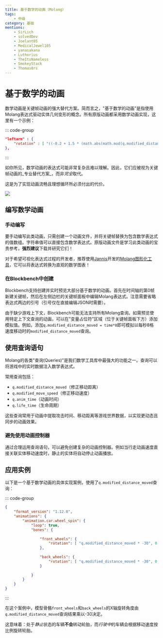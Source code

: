 ```yaml
---
title: 基于数学的动画（Molang）
tags:
    - 中级
category: 基础
mentions:
    - SirLich
    - solvedDev
    - Joelant05
    - MedicalJewel105
    - yanasakana
    - Luthorius
    - TheItsNameless
    - SmokeyStack
    - ThomasOrs
---
```


# 基于数学的动画

<!--@include: @/wiki/bedrock-wiki-mirror.md-->

数学动画是关键帧动画的强大替代方案。简而言之，"基于数学的动画"是指使用Molang表达式驱动实体几何变形的概念。所有原版动画都采用数学动画实现，这里有一个示例：

::: code-group
```json [原版动画示例]
"leftarm" : {
    "rotation" : [ "((-0.2 + 1.5 * (math.abs(math.mod(q.modified_distance_moved, 13) - 6.5) - 3.25) / 3.25) * q.modified_move_speed) * 57.3 - v.agent.armxrotationfactor", 0.0, "-v.agent.armzrotation" ]
},
```
:::

如你所见，数学动画的表达式可能非常复杂且难以理解。因此，它们应被视为关键帧动画的_专业替代方案_，而非*完全*取代。

这是为了实现动画流畅且理想循环所必须付出的代价。

![](/assets/images/visuals/math-based-animations/animation-1.gif)

## 编写数学动画

### 手动编写

要手动编写此类动画，只需创建一个动画文件，并将关键帧替换为包含数学表达式的值数组。字符串值可以直接包含数学表达式。原版动画文件是学习此类动画的宝贵参考，**强烈建议**下载并研究它们！

对于希望可视化表达式过程的开发者，推荐使用[Jannis](https://twitter.com/jannisx11)开发的[Molang图形化工具](https://jannisx11.github.io/molang-grapher/)，它可以将表达式转换为直观的数学图表！

### 在Blockbench中创建

Blockbench支持创建并实时预览大部分基于数学的动画。首先在时间轴的第0帧新建关键帧，然后在左侧边栏的关键帧面板中编辑Molang表达式。注意需要省略表达式两边的引号（引号仅在直接编辑JSON时需要）。

由于缺少游戏上下文，Blockbench可能无法支持所有Molang查询。如需预览使用特定上下文查询的动画，可以在"变量占位符"区域（位于关键帧面板下方）添加模拟值。例如，添加`q.modified_distance_moved = time*8`即可模拟以每秒8格速度移动时的`modified_distance_moved`查询。

## 使用查询语句

Molang的各类"查询(Queries)"是我们数学工具库中最强大的功能之一。查询可以将游戏中的实时数据注入数学表达式。

常用查询包括：

-   `q.modified_distance_moved`（修正移动距离）
-   `q.modified_move_speed`（修正移动速度）
-   `q.anim_time`（动画时间）
-   `q.life_time`（生命周期）

这些查询常用于动画中提取攻击时间、移动距离等游戏世界数据，以实现更动态且同步的动画效果。

### 避免使用动画控制器

通过合理运用查询语句，可以避免创建复杂的动画控制器。例如当行走动画速度直接关联实体移动速度时，静止的实体将自动停止动画播放。

## 应用实例

以下是一个基于数学动画的具体实现案例，使用了`q.modified_distance_moved`查询：

::: code-group
```json [车辆轮胎旋转动画]
{
	"format_version": "1.12.0",
	"animations": {
		"animation.car.wheel_spin": {
			"loop": true,
			"bones": {
			
				"front_wheels": {
					"rotation": [ "q.modified_distance_moved * -30", 0, 0 ]
				},
				
				"back_wheels": {
					"rotation": [ "q.modified_distance_moved * -30", 0, 0 ]
				}
				
			}
		}
	}
}
```
:::

在这个案例中，模型骨骼`front_wheels`和`back_wheels`的X轴旋转角度由`q.modified_distance_moved`查询结果乘以-30决定。

这意味着：处于*静止*状态的车辆**不会**转动轮胎，而*行驶中*的车辆会根据移动速度按比例旋转轮胎。